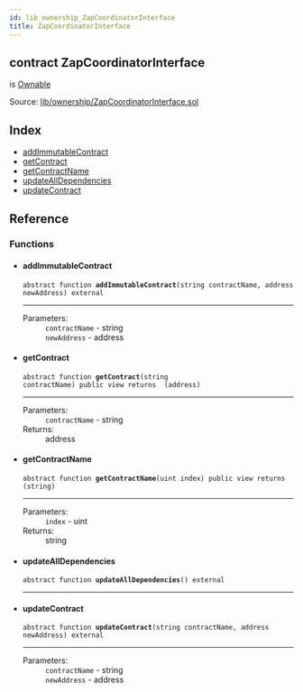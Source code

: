 ```yaml
---
id: lib_ownership_ZapCoordinatorInterface
title: ZapCoordinatorInterface
---
```


<div class="contract-doc"><div class="contract"><h2 class="contract-header"><span class="contract-kind">contract</span> ZapCoordinatorInterface</h2><p class="base-contracts"><span>is</span> <a href="lib_ownership_Ownable.html">Ownable</a></p><div class="source">Source: <a href="git+https://github.com/zapproject/ZapContracts/blob/v0.0.1/contracts/lib/ownership/ZapCoordinatorInterface.sol" target="_blank">lib/ownership/ZapCoordinatorInterface.sol</a></div></div><div class="index"><h2>Index</h2><ul><li><a href="lib_ownership_ZapCoordinatorInterface.html#addImmutableContract">addImmutableContract</a></li><li><a href="lib_ownership_ZapCoordinatorInterface.html#getContract">getContract</a></li><li><a href="lib_ownership_ZapCoordinatorInterface.html#getContractName">getContractName</a></li><li><a href="lib_ownership_ZapCoordinatorInterface.html#updateAllDependencies">updateAllDependencies</a></li><li><a href="lib_ownership_ZapCoordinatorInterface.html#updateContract">updateContract</a></li></ul></div><div class="reference"><h2>Reference</h2><div class="functions"><h3>Functions</h3><ul><li><div class="item function"><span id="addImmutableContract" class="anchor-marker"></span><h4 class="name">addImmutableContract</h4><div class="body"><code class="signature"><span>abstract </span>function <strong>addImmutableContract</strong><span>(string contractName, address newAddress) </span><span>external </span></code><hr/><dl><dt><span class="label-parameters">Parameters:</span></dt><dd><div><code>contractName</code> - string</div><div><code>newAddress</code> - address</div></dd></dl></div></div></li><li><div class="item function"><span id="getContract" class="anchor-marker"></span><h4 class="name">getContract</h4><div class="body"><code class="signature"><span>abstract </span>function <strong>getContract</strong><span>(string contractName) </span><span>public </span><span>view </span><span>returns  (address) </span></code><hr/><dl><dt><span class="label-parameters">Parameters:</span></dt><dd><div><code>contractName</code> - string</div></dd><dt><span class="label-return">Returns:</span></dt><dd>address</dd></dl></div></div></li><li><div class="item function"><span id="getContractName" class="anchor-marker"></span><h4 class="name">getContractName</h4><div class="body"><code class="signature"><span>abstract </span>function <strong>getContractName</strong><span>(uint index) </span><span>public </span><span>view </span><span>returns  (string) </span></code><hr/><dl><dt><span class="label-parameters">Parameters:</span></dt><dd><div><code>index</code> - uint</div></dd><dt><span class="label-return">Returns:</span></dt><dd>string</dd></dl></div></div></li><li><div class="item function"><span id="updateAllDependencies" class="anchor-marker"></span><h4 class="name">updateAllDependencies</h4><div class="body"><code class="signature"><span>abstract </span>function <strong>updateAllDependencies</strong><span>() </span><span>external </span></code><hr/></div></div></li><li><div class="item function"><span id="updateContract" class="anchor-marker"></span><h4 class="name">updateContract</h4><div class="body"><code class="signature"><span>abstract </span>function <strong>updateContract</strong><span>(string contractName, address newAddress) </span><span>external </span></code><hr/><dl><dt><span class="label-parameters">Parameters:</span></dt><dd><div><code>contractName</code> - string</div><div><code>newAddress</code> - address</div></dd></dl></div></div></li></ul></div></div></div>
